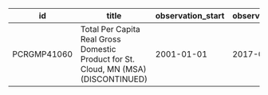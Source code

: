 | id          | title                                                                               | observation_start   | observation_end   |
|-------------|-------------------------------------------------------------------------------------|---------------------|-------------------|
| PCRGMP41060 | Total Per Capita Real Gross Domestic Product for St. Cloud, MN (MSA) (DISCONTINUED) | 2001-01-01          | 2017-01-01        |
